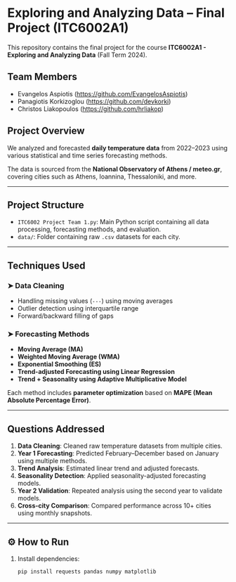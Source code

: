 # Exploring and Analyzing Data – Final Project (ITC6002A1)

This repository contains the final project for the course **ITC6002A1 - Exploring and Analyzing Data** (Fall Term 2024).

## Team Members
- Evangelos Aspiotis (https://github.com/EvangelosAspiotis)
- Panagiotis Korkizoglou (https://github.com/devkorki)
- Christos Liakopoulos (https://github.com/hrliakop)

## Project Overview

We analyzed and forecasted **daily temperature data** from 2022–2023 using various statistical and time series forecasting methods.

The data is sourced from the **National Observatory of Athens / meteo.gr**, covering cities such as Athens, Ioannina, Thessaloniki, and more.

---

## Project Structure

- `ITC6002 Project Team 1.py`: Main Python script containing all data processing, forecasting methods, and evaluation.
- `data/`: Folder containing raw `.csv` datasets for each city.

---

## Techniques Used

### ➤ Data Cleaning
- Handling missing values (`---`) using moving averages
- Outlier detection using interquartile range
- Forward/backward filling of gaps

### ➤ Forecasting Methods
- **Moving Average (MA)**
- **Weighted Moving Average (WMA)**
- **Exponential Smoothing (ES)**
- **Trend-adjusted Forecasting using Linear Regression**
- **Trend + Seasonality using Adaptive Multiplicative Model**

Each method includes **parameter optimization** based on **MAPE (Mean Absolute Percentage Error)**.

---

## Questions Addressed

1. **Data Cleaning**: Cleaned raw temperature datasets from multiple cities.
2. **Year 1 Forecasting**: Predicted February–December based on January using multiple methods.
3. **Trend Analysis**: Estimated linear trend and adjusted forecasts.
4. **Seasonality Detection**: Applied seasonality-adjusted forecasting models.
5. **Year 2 Validation**: Repeated analysis using the second year to validate models.
6. **Cross-city Comparison**: Compared performance across 10+ cities using monthly snapshots.

---

## ⚙️ How to Run

1. Install dependencies:
   ```bash
   pip install requests pandas numpy matplotlib
